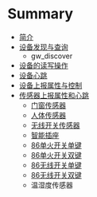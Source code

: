 # Summary

* [简介](README.md)
* [设备发现与查询](device_discover.md)
   * gw_discover
* [设备的读写操作](device_read_write.md)
* [设备心跳](device_heartbeat.md)
* [设备上报属性与控制](device_report_control.md)
* [传感器上报属性和心跳](sensor_heatbeat_attr.md)
   * [门窗传感器](magnet.md)
   * [人体传感器](motion.md)
   * [无线开关传感器](switch.md)
   * [智能插座](plug.md)
   * [86单火开关单键](86ctrl_neutral1.md)
   * [86单火开关双键](86ctrl_neutral2.md)
   * [86无线开关单键](86sw1.md)
   * [86无线开关双键](86sw2.md)
   * 温湿度传感器

